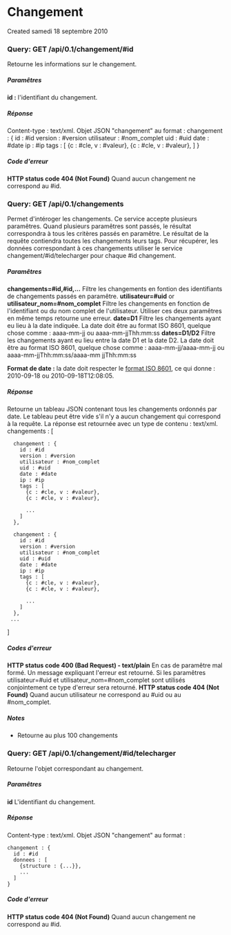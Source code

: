 Changement
==========
Created samedi 18 septembre 2010


### Query: GET /api/0.1/changement/#id
Retourne les informations sur le changement.

##### Paramêtres
**id :** l'identifiant du changement.

##### Réponse
Content-type : text/xml.
Objet JSON "changement"  au format :
	changement : {
	  id : #id
	  version : #version
	  utilisateur : #nom_complet
	  uid : #uid
	  date : #date
	  ip : #ip
	  tags : [
	    {c : #cle, v : #valeur},
	    {c : #cle, v : #valeur},
	  ]
	}


##### Code d'erreur
**HTTP status code 404 (Not Found)**
Quand aucun changement ne correspond au #id.

### Query: GET /api/0.1/changements
Permet d'intéroger les changements. Ce service accepte plusieurs paramêtres.
Quand plusieurs paramêtres sont passés, le résultat correspondra à tous les critères passés en paramêtre.
Le résultat de la requête contiendra toutes les changements leurs tags. Pour récupérer, les données correspondant à ces changements utiliser le service changement/#id/telecharger pour chaque #id changement.

##### Paramêtres
**changements=#id,#id,...**
Filtre les changements en fontion des identifiants de changements passés en paramêtre.
**utilisateur=#uid** or **utilisateur_nom=#nom_complet**
Filtre les changements en fonction de l'identifiant ou du nom complet de l'utilisateur. Utiliser ces deux paramêtres en même temps retourne une erreur.
**date=D1**
Filtre les changements ayant eu lieu à la date indiquée. La date doit être au format ISO 8601, quelque chose comme : aaaa-mm-jj ou aaaa-mm-jjThh:mm:ss
**dates=D1/D2**
Filtre les changements ayant eu lieu entre la date D1 et la date D2. La date doit être au format ISO 8601, quelque chose comme : aaaa-mm-jj/aaaa-mm-jj ou aaaa-mm-jjThh:mm:ss/aaaa-mm jjThh:mm:ss

__Format de date :__ la date doit respecter le [format ISO 8601](http://fr.wikipedia.org/wiki/ISO_8601), ce qui donne : 2010-09-18 ou 2010-09-18T12:08:05.


##### Réponse
Retourne un tableau JSON contenant tous les changements ordonnés par date. 
Le tableau peut être vide s'il n'y a aucun changement qui correspond à la requête. 
La réponse est retournée avec un type de contenu : text/xml.
	changements : [

	  changement : {
	    id : #id
	    version : #version
	    utilisateur : #nom_complet
	    uid : #uid
	    date : #date
	    ip : #ip
	    tags : [
	      {c : #cle, v : #valeur},
	      {c : #cle, v : #valeur},

	      ...
	    ]
	  },

	  changement : {
	    id : #id
	    version : #version
	    utilisateur : #nom_complet
	    uid : #uid
	    date : #date
	    ip : #ip
	    tags : [
	      {c : #cle, v : #valeur},
	      {c : #cle, v : #valeur},

	      ...
	    ]
	  },
	 ...

  ]

##### Codes d'erreur
**HTTP status code 400 (Bad Request) - text/plain**
En cas de paramêtre mal formé. Un message expliquant l'erreur est retourné. Si les paramêtres utilisateur=#uid et utilisateur_nom=#nom_complet sont utilisés conjointement ce type d'erreur sera retourné.
**HTTP status code 404 (Not Found)**
Quand aucun utilisateur ne correspond au #uid ou au #nom_complet. 

##### Notes

* Retourne au plus 100 changements


### Query: GET /api/0.1/changement/#id/telecharger
Retourne l'objet correspondant au changement.

##### Paramêtres
**id**
L'identifiant du changement.

##### Réponse
Content-type : text/xml.
Objet JSON "changement"  au format :

	changement : {
	  id : #id
	  donnees : [
	    {structure : {...}},
	    ...
	  ]
	}


##### Code d'erreur
**HTTP status code 404 (Not Found)**
Quand aucun changement ne correspond au #id.
